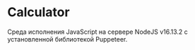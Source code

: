 # Calculator
 
Cреда исполнения JavaScript на сервере NodeJS v16.13.2 с установленной библиотекой Puppeteer.